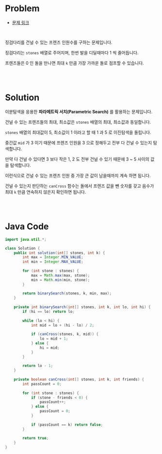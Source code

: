# Problem

- [문제 링크](https://programmers.co.kr/learn/courses/30/lessons/64062)

<br>

징검다리를 건널 수 있는 프렌즈 인원수를 구하는 문제입니다.

징검다리는 `stones` 배열로 주어지며, 한번 발을 디딜때마다 1 씩 줄어듭니다.

프렌즈들은 0 인 돌을 만나면 최대 `k` 만큼 가장 가까운 돌로 점프할 수 있습니다.

<br><br>

# Solution

이분탐색을 응용한 __파라메트릭 서치(Parametric Search)__ 를 활용하는 문제입니다.

건널 수 있는 프렌즈들의 최대, 최소값은 `stones` 배열의 최대, 최소값과 동일합니다.

`stones` 배열의 최대값이 5, 최소값이 1 이라고 할 때 1 과 5 로 이진탐색을 돌립니다.

중간값 `mid` 가 3 이기 때문에 프렌즈 인원을 3 으로 정해두고 전부 다 건널 수 있는지 탐색합니다.

만약 다 건널 수 있다면 3 보다 작은 1, 2 도 전부 건널 수 있기 때문에 3 ~ 5 사이의 값을 탐색합니다.

이런식으로 건널 수 있는 프렌즈 인원 중 가장 큰 값이 남을때까지 계속 하면 됩니다.

건널 수 있는지 판단하는 `canCross` 함수는 돌에서 프렌즈 값을 뺀 숫자를 갖고 음수가 최대 `k` 만큼 연속하지 않은지 확인하면 됩니다.
 

<br><br>

# Java Code

```java
import java.util.*;

class Solution {
    public int solution(int[] stones, int k) {
        int max = Integer.MIN_VALUE;
        int min = Integer.MAX_VALUE;
        
        for (int stone : stones) {
            max = Math.max(max, stone);
            min = Math.min(min, stone);
        }
        
        return binarySearch(stones, k, min, max);
    }
    
    private int binarySearch(int[] stones, int k, int lo, int hi) {
        if (hi == lo) return lo;
        
        while (lo < hi) {
            int mid = lo + (hi - lo) / 2;
            
            if (canCross(stones, k, mid)) {
                lo = mid + 1;
            } else {
                hi = mid;
            }
        }
        
        return lo - 1;
    }
    
    private boolean canCross(int[] stones, int k, int friends) {
        int passCount = 0;
        
        for (int stone : stones) {
            if (stone - friends < 0) {
                passCount++;
            } else {
                passCount = 0;
            }
            
            if (passCount == k) return false;
        }
        
        return true;
    }
}
```
